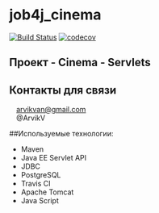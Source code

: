 # job4j_cinema
[![Build Status](https://app.travis-ci.com/ArvikVan/job4j_cinema.svg?branch=main)](https://app.travis-ci.com/ArvikVan/job4j_cinema)
[![codecov](https://codecov.io/gh/ArvikVan/job4j_cinema/branch/master/graph/badge.svg?token=SsJi6xoOr4)](https://codecov.io/gh/ArvikVan/job4j_cinema)

## Проект - Cinema - Servlets<br>


## Контакты для связи<br>
<img src="https://img.icons8.com/clouds/100/000000/gmail-new.png" width="10"/> arvikvan@gmail.com<br>
<img src="https://img.icons8.com/color/100/000000/telegram-app--v2.png" width="10"/> @ArvikV

##Используемые технологии:
- Maven
- Java EE Servlet API
- JDBC
- PostgreSQL
- Travis CI
- Apache Tomcat
- Java Script

